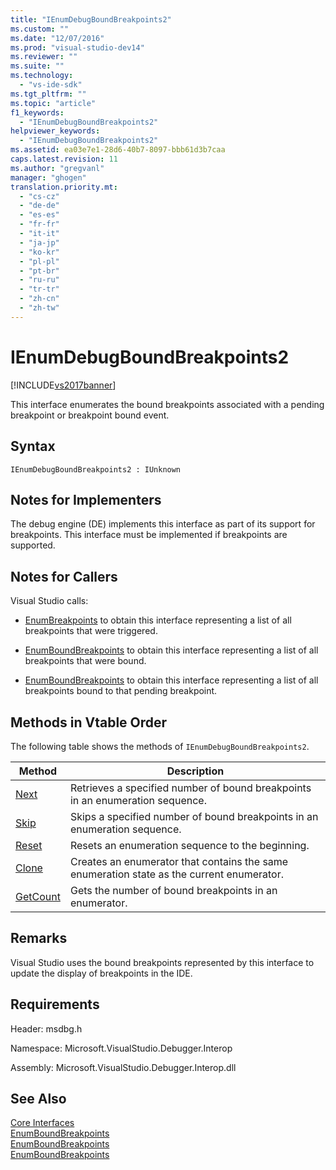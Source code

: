 ```yaml
---
title: "IEnumDebugBoundBreakpoints2"
ms.custom: ""
ms.date: "12/07/2016"
ms.prod: "visual-studio-dev14"
ms.reviewer: ""
ms.suite: ""
ms.technology: 
  - "vs-ide-sdk"
ms.tgt_pltfrm: ""
ms.topic: "article"
f1_keywords: 
  - "IEnumDebugBoundBreakpoints2"
helpviewer_keywords: 
  - "IEnumDebugBoundBreakpoints2"
ms.assetid: ea03e7e1-28d6-40b7-8097-bbb61d3b7caa
caps.latest.revision: 11
ms.author: "gregvanl"
manager: "ghogen"
translation.priority.mt: 
  - "cs-cz"
  - "de-de"
  - "es-es"
  - "fr-fr"
  - "it-it"
  - "ja-jp"
  - "ko-kr"
  - "pl-pl"
  - "pt-br"
  - "ru-ru"
  - "tr-tr"
  - "zh-cn"
  - "zh-tw"
---
```

# IEnumDebugBoundBreakpoints2
[!INCLUDE[vs2017banner](../../../code-quality/includes/vs2017banner.md)]

This interface enumerates the bound breakpoints associated with a pending breakpoint or breakpoint bound event.  
  
## Syntax  
  
```  
IEnumDebugBoundBreakpoints2 : IUnknown  
```  
  
## Notes for Implementers  
 The debug engine (DE) implements this interface as part of its support for breakpoints. This interface must be implemented if breakpoints are supported.  
  
## Notes for Callers  
 Visual Studio calls:  
  
-   [EnumBreakpoints](../../../extensibility/debugger/reference/idebugbreakpointevent2--enumbreakpoints.md) to obtain this interface representing a list of all breakpoints that were triggered.  
  
-   [EnumBoundBreakpoints](../../../extensibility/debugger/reference/idebugbreakpointboundevent2--enumboundbreakpoints.md) to obtain this interface representing a list of all breakpoints that were bound.  
  
-   [EnumBoundBreakpoints](../../../extensibility/debugger/reference/idebugpendingbreakpoint2--enumboundbreakpoints.md) to obtain this interface representing a list of all breakpoints bound to that pending breakpoint.  
  
## Methods in Vtable Order  
 The following table shows the methods of `IEnumDebugBoundBreakpoints2`.  
  
|Method|Description|  
|------------|-----------------|  
|[Next](../../../extensibility/debugger/reference/ienumdebugboundbreakpoints2--next.md)|Retrieves a specified number of bound breakpoints in an enumeration sequence.|  
|[Skip](../../../extensibility/debugger/reference/ienumdebugboundbreakpoints2--skip.md)|Skips a specified number of bound breakpoints in an enumeration sequence.|  
|[Reset](../../../extensibility/debugger/reference/ienumdebugboundbreakpoints2--reset.md)|Resets an enumeration sequence to the beginning.|  
|[Clone](../../../extensibility/debugger/reference/ienumdebugboundbreakpoints2--clone.md)|Creates an enumerator that contains the same enumeration state as the current enumerator.|  
|[GetCount](../../../extensibility/debugger/reference/ienumdebugboundbreakpoints2--getcount.md)|Gets the number of bound breakpoints in an enumerator.|  
  
## Remarks  
 Visual Studio uses the bound breakpoints represented by this interface to update the display of breakpoints in the IDE.  
  
## Requirements  
 Header: msdbg.h  
  
 Namespace: Microsoft.VisualStudio.Debugger.Interop  
  
 Assembly: Microsoft.VisualStudio.Debugger.Interop.dll  
  
## See Also  
 [Core Interfaces](../../../extensibility/debugger/reference/core-interfaces.md)   
 [EnumBoundBreakpoints](../../../extensibility/debugger/reference/idebugbreakpointboundevent2--enumboundbreakpoints.md)   
 [EnumBoundBreakpoints](../../../extensibility/debugger/reference/idebugpendingbreakpoint2--enumboundbreakpoints.md)   
 [EnumBoundBreakpoints](../../../extensibility/debugger/reference/idebugpendingbreakpoint2--enumboundbreakpoints.md)